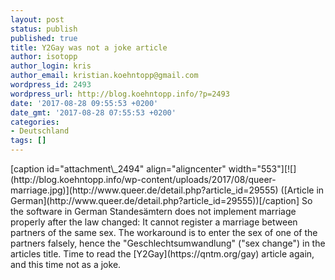 ```yaml
---
layout: post
status: publish
published: true
title: Y2Gay was not a joke article
author: isotopp
author_login: kris
author_email: kristian.koehntopp@gmail.com
wordpress_id: 2493
wordpress_url: http://blog.koehntopp.info/?p=2493
date: '2017-08-28 09:55:53 +0200'
date_gmt: '2017-08-28 07:55:53 +0200'
categories:
- Deutschland
tags: []
---
```

<p>[caption id="attachment\_2494" align="aligncenter" width="553"][![](http://blog.koehntopp.info/wp-content/uploads/2017/08/queer-marriage.jpg)](http://www.queer.de/detail.php?article_id=29555) ([Article in German](http://www.queer.de/detail.php?article_id=29555))[/caption] So the software in German Standesämtern does not implement marriage properly after the law changed: It cannot register a marriage between partners of the same sex. The workaround is to enter the sex of one of the partners falsely, hence the "Geschlechtsumwandlung" ("sex change") in the articles title. Time to read the [Y2Gay](https://qntm.org/gay) article again, and this time not as a joke.</p>
